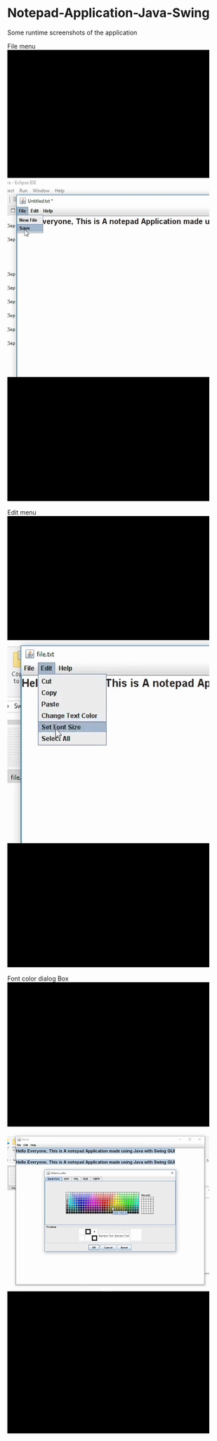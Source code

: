 # Notepad-Application-Java-Swing

Some runtime screenshots of the application

File menu
![](https://github.com/adi3120/Notepad-Application-Java-Swing/blob/master/Screenshot_2021-09-08-00-06-50-266_com.gallery.player.jpg)

Edit menu
![](https://github.com/adi3120/Notepad-Application-Java-Swing/blob/master/Screenshot_2021-09-08-00-05-06-480_com.gallery.player.jpg)

Font color dialog Box
![](https://github.com/adi3120/Notepad-Application-Java-Swing/blob/master/Screenshot_2021-09-08-00-07-01-578_com.gallery.player.jpg)

